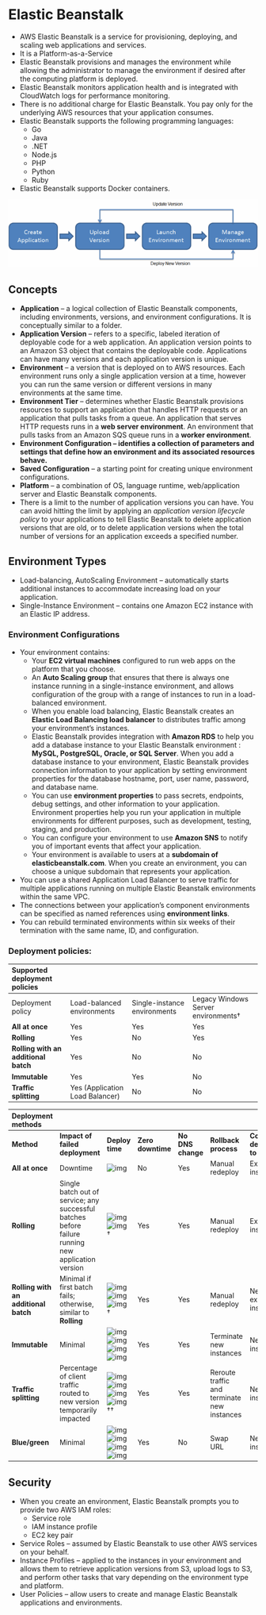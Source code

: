 # Elastic Beanstalk

- AWS Elastic Beanstalk is a service for provisioning, deploying, and scaling web applications and services.
- It is a Platform-as-a-Service
- Elastic Beanstalk provisions and manages the environment while allowing the administrator to manage the environment if desired after the computing platform is deployed.
- Elastic Beanstalk monitors application health and is integrated with CloudWatch logs for performance monitoring.
- There is no additional charge for Elastic Beanstalk. You pay only for the underlying AWS resources that your application consumes.
- Elastic Beanstalk supports the following programming languages:
  - Go
  - Java
  - .NET
  - Node.js
  - PHP
  - Python
  - Ruby
- Elastic Beanstalk supports Docker containers.

![Beanstalk](/ec2/images/clearbox-flow-00.png)

## **Concepts**

- **Application** – a logical collection of Elastic Beanstalk components, including environments, versions, and environment configurations. It is conceptually similar to a folder.
- **Application Version** – refers to a specific, labeled iteration of deployable code for a web application. An application version points to an Amazon S3 object that contains the deployable code. Applications can have many versions and each application version is unique.
- **Environment** – a version that is deployed on to AWS resources. Each environment runs only a single application version at a time, however you can run the same version or different versions in many environments at the same time.
- **Environment Tier** – determines whether Elastic Beanstalk provisions resources to support an application that handles HTTP requests or an application that pulls tasks from a queue. An application that serves HTTP requests runs in a **web server environment**. An environment that pulls tasks from an Amazon SQS queue runs in a **worker environment**.
- **Environment Configuration – identifies a collection of parameters and settings that define how an environment and its associated resources behave.**
- **Saved Configuration** – a starting point for creating unique environment configurations.
- **Platform** – a combination of OS, language runtime, web/application server and Elastic Beanstalk components.
- There is a limit to the number of application versions you can have. You can avoid hitting the limit by applying an *application version lifecycle policy* to your applications to tell Elastic Beanstalk to delete application versions that are old, or to delete application versions when the total number of versions for an application exceeds a specified number.

## **Environment Types**

- Load-balancing, AutoScaling Environment – automatically starts additional instances to accommodate increasing load on your application.
- Single-Instance Environment – contains one Amazon EC2 instance with an Elastic IP address.

### **Environment Configurations**

- Your environment contains:
  - Your **EC2 virtual machines** configured to run web apps on the platform that you choose.
  - An **Auto Scaling group** that ensures that there is always one instance running in a single-instance environment, and allows configuration of the group with a range of instances to run in a load-balanced environment.
  - When you enable load balancing, Elastic Beanstalk creates an **Elastic Load Balancing load balancer** to distributes traffic among your environment’s instances.
  - Elastic Beanstalk provides integration with **Amazon RDS** to help you add a database instance to your Elastic Beanstalk environment : **MySQL, PostgreSQL, Oracle, or SQL Server**. When you add a database instance to your environment, Elastic Beanstalk provides connection information to your application by setting environment properties for the database hostname, port, user name, password, and database name.
  - You can use **environment properties** to pass secrets, endpoints, debug settings, and other information to your application. Environment properties help you run your application in multiple environments for different purposes, such as development, testing, staging, and production.
  - You can configure your environment to use **Amazon SNS** to notify you of important events that affect your application.
  - Your environment is available to users at a **subdomain of elasticbeanstalk.com**. When you create an environment, you can choose a unique subdomain that represents your application.
- You can use a shared Application Load Balancer to serve traffic for multiple applications running on multiple Elastic Beanstalk environments within the same VPC. 
- The connections between your application’s component environments can be specified as named references using **environment links**.
- You can rebuild terminated environments within six weeks of their termination with the same name, ID, and configuration.

### **Deployment policies:**

| Supported deployment policies        |                                 |                              |                                     |
| :----------------------------------- | :------------------------------ | :--------------------------- | :---------------------------------- |
| Deployment policy                    | Load-balanced environments      | Single-instance environments | Legacy Windows Server environments† |
| **All at once**                      | Yes                             | Yes                          | Yes                                 |
| **Rolling**                          | Yes                             | No                           | Yes                                 |
| **Rolling with an additional batch** | Yes                             | No                           | No                                  |
| **Immutable**                        | Yes                             | Yes                          | No                                  |
| **Traffic splitting**                | Yes (Application Load Balancer) | No                           | No                                  |

| Deployment methods                   |                                                              |                                                              |                   |                   |                                             |                            |
| :----------------------------------- | :----------------------------------------------------------- | :----------------------------------------------------------- | :---------------- | :---------------- | :------------------------------------------ | :------------------------- |
| **Method**                           | **Impact of failed deployment**                              | **Deploy time**                                              | **Zero downtime** | **No DNS change** | **Rollback process**                        | **Code deployed to**       |
| **All at once**                      | Downtime                                                     | ![img](https://docs.aws.amazon.com/elasticbeanstalk/latest/dg/images/clock.png) | No                | Yes               | Manual redeploy                             | Existing instances         |
| **Rolling**                          | Single batch out of service; any successful batches before failure running new application version | ![img](https://docs.aws.amazon.com/elasticbeanstalk/latest/dg/images/clock.png) ![img](https://docs.aws.amazon.com/elasticbeanstalk/latest/dg/images/clock.png) † | Yes               | Yes               | Manual redeploy                             | Existing instances         |
| **Rolling with an additional batch** | Minimal if first batch fails; otherwise, similar to **Rolling** | ![img](https://docs.aws.amazon.com/elasticbeanstalk/latest/dg/images/clock.png) ![img](https://docs.aws.amazon.com/elasticbeanstalk/latest/dg/images/clock.png) ![img](https://docs.aws.amazon.com/elasticbeanstalk/latest/dg/images/clock.png) † | Yes               | Yes               | Manual redeploy                             | New and existing instances |
| **Immutable**                        | Minimal                                                      | ![img](https://docs.aws.amazon.com/elasticbeanstalk/latest/dg/images/clock.png) ![img](https://docs.aws.amazon.com/elasticbeanstalk/latest/dg/images/clock.png) ![img](https://docs.aws.amazon.com/elasticbeanstalk/latest/dg/images/clock.png) ![img](https://docs.aws.amazon.com/elasticbeanstalk/latest/dg/images/clock.png) | Yes               | Yes               | Terminate new instances                     | New instances              |
| **Traffic splitting**                | Percentage of client traffic routed to new version temporarily impacted | ![img](https://docs.aws.amazon.com/elasticbeanstalk/latest/dg/images/clock.png) ![img](https://docs.aws.amazon.com/elasticbeanstalk/latest/dg/images/clock.png) ![img](https://docs.aws.amazon.com/elasticbeanstalk/latest/dg/images/clock.png) ![img](https://docs.aws.amazon.com/elasticbeanstalk/latest/dg/images/clock.png) †† | Yes               | Yes               | Reroute traffic and terminate new instances | New instances              |
| **Blue/green**                       | Minimal                                                      | ![img](https://docs.aws.amazon.com/elasticbeanstalk/latest/dg/images/clock.png) ![img](https://docs.aws.amazon.com/elasticbeanstalk/latest/dg/images/clock.png) ![img](https://docs.aws.amazon.com/elasticbeanstalk/latest/dg/images/clock.png) ![img](https://docs.aws.amazon.com/elasticbeanstalk/latest/dg/images/clock.png) | Yes               | No                | Swap URL                                    | New instances              |

## **Security**

- When you create an environment, Elastic Beanstalk prompts you to provide two AWS IAM roles: 
  - Service role
  - IAM instance profile
  - EC2 key pair
- Service Roles – assumed by Elastic Beanstalk to use other AWS services on your behalf.
- Instance Profiles – applied to the instances in your environment and allows them to retrieve application versions from S3, upload logs to S3, and perform other tasks that vary depending on the environment type and platform.
- User Policies – allow users to create and manage Elastic Beanstalk applications and environments.
